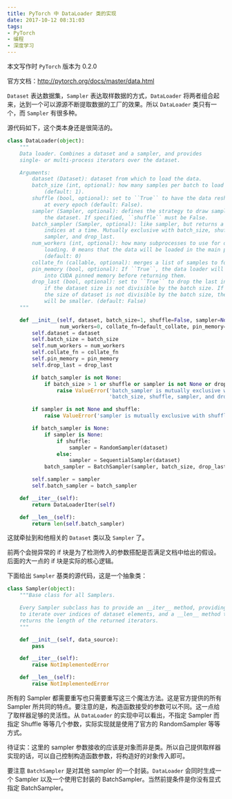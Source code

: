 ```yaml
---
title: PyTorch 中 DataLoader 类的实现
date: 2017-10-12 08:31:03
tags:
- PyTorch
- 编程
- 深度学习
---
```


本文写作时 `PyTorch` 版本为 0.2.0

官方文档：http://pytorch.org/docs/master/data.html

`Dataset` 表达数据集，`Sampler` 表达取样数据的方式，`DataLoader` 将两者组合起来，达到一个可以源源不断提取数据的工厂的效果。所以 `DataLoader` 类只有一个，而 `Sampler` 有很多种。

<!-- more -->

源代码如下，这个类本身还是很简洁的。

```python
class DataLoader(object):
    """
    Data loader. Combines a dataset and a sampler, and provides
    single- or multi-process iterators over the dataset.

    Arguments:
        dataset (Dataset): dataset from which to load the data.
        batch_size (int, optional): how many samples per batch to load
            (default: 1).
        shuffle (bool, optional): set to ``True`` to have the data reshuffled
            at every epoch (default: False).
        sampler (Sampler, optional): defines the strategy to draw samples from
            the dataset. If specified, ``shuffle`` must be False.
        batch_sampler (Sampler, optional): like sampler, but returns a batch of
            indices at a time. Mutually exclusive with batch_size, shuffle,
            sampler, and drop_last.
        num_workers (int, optional): how many subprocesses to use for data
            loading. 0 means that the data will be loaded in the main process
            (default: 0)
        collate_fn (callable, optional): merges a list of samples to form a mini-batch.
        pin_memory (bool, optional): If ``True``, the data loader will copy tensors
            into CUDA pinned memory before returning them.
        drop_last (bool, optional): set to ``True`` to drop the last incomplete batch,
            if the dataset size is not divisible by the batch size. If False and
            the size of dataset is not divisible by the batch size, then the last batch
            will be smaller. (default: False)
    """

    def __init__(self, dataset, batch_size=1, shuffle=False, sampler=None, batch_sampler=None,
                 num_workers=0, collate_fn=default_collate, pin_memory=False, drop_last=False):
        self.dataset = dataset
        self.batch_size = batch_size
        self.num_workers = num_workers
        self.collate_fn = collate_fn
        self.pin_memory = pin_memory
        self.drop_last = drop_last

        if batch_sampler is not None:
            if batch_size > 1 or shuffle or sampler is not None or drop_last:
                raise ValueError('batch_sampler is mutually exclusive with '
                                 'batch_size, shuffle, sampler, and drop_last')

        if sampler is not None and shuffle:
            raise ValueError('sampler is mutually exclusive with shuffle')

        if batch_sampler is None:
            if sampler is None:
                if shuffle:
                    sampler = RandomSampler(dataset)
                else:
                    sampler = SequentialSampler(dataset)
            batch_sampler = BatchSampler(sampler, batch_size, drop_last)

        self.sampler = sampler
        self.batch_sampler = batch_sampler

    def __iter__(self):
        return DataLoaderIter(self)

    def __len__(self):
        return len(self.batch_sampler)
```

这就牵扯到和他相关的 `Dataset` 类以及 `Sampler` 了。

前两个会抛异常的 if 块是为了检测传入的参数搭配是否满足文档中给出的假设。后面的大一点的 if 块是实际的核心逻辑。

下面给出 `Sampler` 基类的源代码，这是一个抽象类：

```python
class Sampler(object):
    """Base class for all Samplers.

    Every Sampler subclass has to provide an __iter__ method, providing a way
    to iterate over indices of dataset elements, and a __len__ method that
    returns the length of the returned iterators.
    """

    def __init__(self, data_source):
        pass

    def __iter__(self):
        raise NotImplementedError

    def __len__(self):
        raise NotImplementedError
```

所有的 Sampler 都需要重写也只需要重写这三个魔法方法。这是官方提供的所有 Sampler 所共同的特点。要注意的是，构造函数接受的参数可以不同。这一点给了取样器足够的灵活性。从 `DataLoader` 的实现中可以看出，不指定 Sampler 而指定 Shuffle 等等几个参数，实际实现就是使用了官方的 RandomSampler 等等方式。

待证实：这里的 sampler 参数接收的应该是对象而非是类。所以自己提供取样器实现的话，可以自己控制构造函数参数，将构造好的对象传入即可。

要注意 `BatchSampler` 是对其他 sampler 的一个封装。`DataLoader` 会同时生成一个 Sampler 以及一个使用它封装的 BatchSampler。当然前提条件是你没有显式指定 BatchSampler。